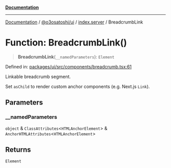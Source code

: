 [**Documentation**](../../../../README.md)

***

[Documentation](../../../../README.md) / [@o3osatoshi/ui](../../README.md) / [index.server](../README.md) / BreadcrumbLink

# Function: BreadcrumbLink()

> **BreadcrumbLink**(`__namedParameters`): `Element`

Defined in: [packages/ui/src/components/breadcrumb.tsx:61](https://github.com/o3osatoshi/experiment/blob/67ff251451cab829206391b718d971ec20ce4dfb/packages/ui/src/components/breadcrumb.tsx#L61)

Linkable breadcrumb segment.

Set `asChild` to render custom anchor components (e.g. Next.js `Link`).

## Parameters

### \_\_namedParameters

`object` & `ClassAttributes`\<`HTMLAnchorElement`\> & `AnchorHTMLAttributes`\<`HTMLAnchorElement`\>

## Returns

`Element`
